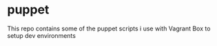 puppet
======

This repo contains some of the puppet scripts i use with Vagrant Box to setup dev environments
